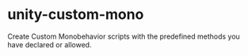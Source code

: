 # unity-custom-mono
Create Custom Monobehavior scripts with the predefined methods you have declared or allowed.
